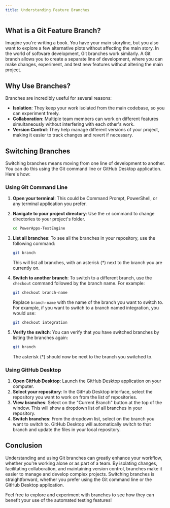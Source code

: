 ```yaml
---
title: Understanding Feature Branches
---
```


## What is a Git Feature Branch?

Imagine you're writing a book. You have your main storyline, but you also want to explore a few alternative plots without affecting the main story. In the world of software development, Git branches work similarly. A Git branch allows you to create a separate line of development, where you can make changes, experiment, and test new features without altering the main project.

## Why Use Branches?

Branches are incredibly useful for several reasons:
- **Isolation**: They keep your work isolated from the main codebase, so you can experiment freely.
- **Collaboration**: Multiple team members can work on different features simultaneously without interfering with each other's work.
- **Version Control**: They help manage different versions of your project, making it easier to track changes and revert if necessary.

## Switching Branches

Switching branches means moving from one line of development to another. You can do this using the Git command line or GitHub Desktop application. Here's how:

### Using Git Command Line

1. **Open your terminal**: This could be Command Prompt, PowerShell, or any terminal application you prefer.
2. **Navigate to your project directory**: Use the `cd` command to change directories to your project's folder.

    ```bash
    cd PowerApps-TestEngine
    ```

3. **List all branches**: To see all the branches in your repository, use the following command:

    ```bash
    git branch
    ```

    This will list all branches, with an asterisk (*) next to the branch you are currently on.

4. **Switch to another branch**: To switch to a different branch, use the `checkout` command followed by the branch name. For example:

    ```bash
    git checkout branch-name
    ```

    Replace `branch-name` with the name of the branch you want to switch to. For example, if you want to switch to a branch named integration, you would use:

    ```bash
    git checkout integration
    ```

5. **Verify the switch**: You can verify that you have switched branches by listing the branches again:

    ```bash
    git branch
    ```

    The asterisk (*) should now be next to the branch you switched to.

### Using GitHub Desktop

1. **Open GitHub Desktop**: Launch the GitHub Desktop application on your computer.
2. **Select your repository**: In the GitHub Desktop interface, select the repository you want to work on from the list of repositories.
3. **View branches**: Select on the "Current Branch" button at the top of the window. This will show a dropdown list of all branches in your repository.
4. **Switch branches**: From the dropdown list, select on the branch you want to switch to. GitHub Desktop will automatically switch to that branch and update the files in your local repository.

## Conclusion

Understanding and using Git branches can greatly enhance your workflow, whether you're working alone or as part of a team. By isolating changes, facilitating collaboration, and maintaining version control, branches make it easier to manage and develop complex projects. Switching branches is straightforward, whether you prefer using the Git command line or the GitHub Desktop application.

Feel free to explore and experiment with branches to see how they can benefit your use of the automated testing features!
